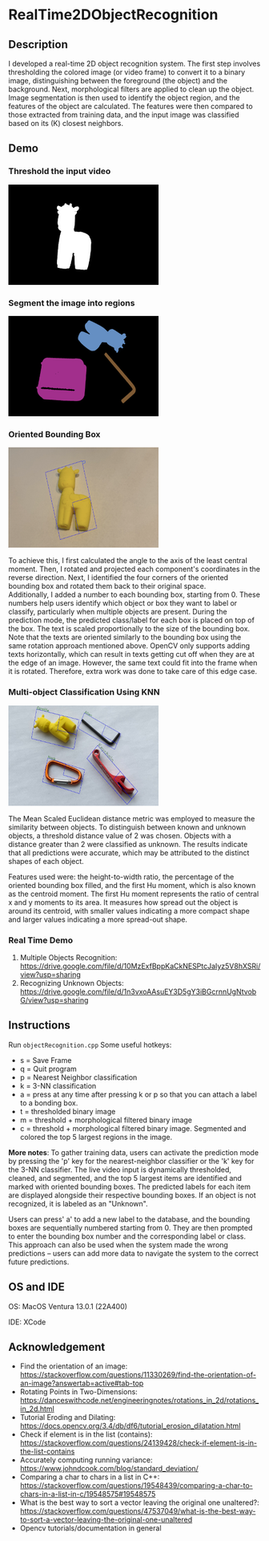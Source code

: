 # RealTime2DObjectRecognition

## Description
I developed a real-time 2D object recognition system. The first step involves thresholding the colored image (or video frame) to convert it to a binary image, distinguishing between the foreground (the object) and the background. Next, morphological filters are applied to clean up the object. Image segmentation is then used to identify the object region, and the features of the object are calculated. The features were then compared to those extracted from training data, and the input image was classified based on its (K) closest neighbors.

## Demo
### Threshold the input video
<img src="/images/Threshold.png" width="300" height="200">

### Segment the image into regions
<img src="/images/MultipleSegmentation.png" width="300" height="200">

### Oriented Bounding Box
<img src="/images/OrientedBoundingBoxes.png" width="300" height="200">

  To achieve this, I first calculated the angle to the axis of the least central moment. Then, I rotated and projected each component's coordinates in the reverse direction. Next, I identified the four corners of the oriented bounding box and rotated them back to their original space.  
  Additionally, I added a number to each bounding box, starting from 0. These numbers help users identify which object or box they want to label or classify, particularly when multiple objects are present. During the prediction mode, the predicted class/label for each box is placed on top of the box. The text is scaled proportionally to the size of the bounding box.   
  Note that the texts are oriented similarly to the bounding box using the same rotation approach mentioned above. OpenCV only supports adding texts horizontally, which can result in texts getting cut off when they are at the edge of an image. However, the same text could fit into the frame when it is rotated. Therefore, extra work was done to take care of this edge case.  

### Multi-object Classification Using KNN
<img src="/images/Classification.jpeg" width="300" height="200">   

  The Mean Scaled Euclidean distance metric was employed to measure the similarity between objects. To distinguish between known and unknown objects, a threshold distance value of 2 was chosen. Objects with a distance greater than 2 were classified as unknown. The results indicate that all predictions were accurate, which may be attributed to the distinct shapes of each object.  
  
  Features used were: the height-to-width ratio, the percentage of the oriented bounding box filled, and the first Hu moment, which is also known as the centroid moment. The first Hu moment represents the ratio of central x and y moments to its area. It measures how spread out the object is around its centroid, with smaller values indicating a more compact shape and larger values indicating a more spread-out shape.

### Real Time Demo
1. Multiple Objects Recognition: https://drive.google.com/file/d/10MzExfBppKaCkNESPtcJaIyz5V8hXSRi/view?usp=sharing
2. Recognizing Unknown Objects: https://drive.google.com/file/d/1n3vxoAAsuEY3D5gY3iBGcrnnUgNtvobG/view?usp=sharing

## Instructions
Run `objectRecognition.cpp`
Some useful hotkeys:
- s = Save Frame
- q = Quit program
- p = Nearest Neighbor classification
- k = 3-NN classification
- a = press at any time after pressing k or p so that you can attach a label to a bonding box.
- t = thresholded binary image
- m = threshold + morphological filtered binary image
- c = threshold + morphological filtered binary image. Segmented and colored the top 5 largest regions in the image.

**More notes**:
  To gather training data, users can activate the prediction mode by pressing the 'p' key for the nearest-neighbor classifier or the 'k' key for the 3-NN classifier. The live video input is dynamically thresholded, cleaned, and segmented, and the top 5 largest items are identified and marked with oriented bounding boxes. The predicted labels for each item are displayed alongside their respective bounding boxes. If an object is not recognized, it is labeled as an "Unknown".  

  Users can press' a' to add a new label to the database, and the bounding boxes are sequentially numbered starting from 0. They are then prompted to enter the bounding box number and the corresponding label or class. This approach can also be used when the system made the wrong predictions – users can add more data to navigate the system to the correct future predictions.  
  
## OS and IDE
OS:
MacOS Ventura 13.0.1 (22A400)

IDE:
XCode


## Acknowledgement
- Find the orientation of an image: https://stackoverflow.com/questions/11330269/find-the-orientation-of-an-image?answertab=active#tab-top 
- Rotating Points in Two-Dimensions: https://danceswithcode.net/engineeringnotes/rotations_in_2d/rotations_in_2d.html 
- Tutorial Eroding and Dilating: https://docs.opencv.org/3.4/db/df6/tutorial_erosion_dilatation.html 
- Check if element is in the list (contains): https://stackoverflow.com/questions/24139428/check-if-element-is-in-the-list-contains 
- Accurately computing running variance: https://www.johndcook.com/blog/standard_deviation/ 
- Comparing a char to chars in a list in C++: https://stackoverflow.com/questions/19548439/comparing-a-char-to-chars-in-a-list-in-c/19548575#19548575 
- What is the best way to sort a vector leaving the original one unaltered?: https://stackoverflow.com/questions/47537049/what-is-the-best-way-to-sort-a-vector-leaving-the-original-one-unaltered 
- Opencv tutorials/documentation in general

